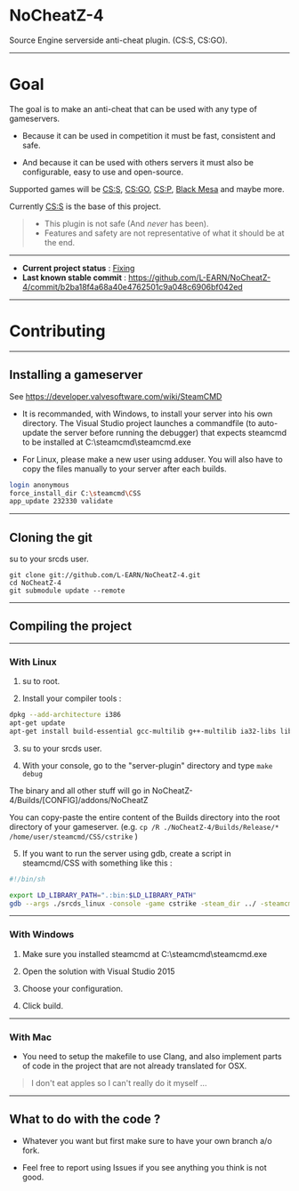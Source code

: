 # NoCheatZ-4
Source Engine serverside anti-cheat plugin. (CS:S, CS:GO).

___
# Goal

The goal is to make an anti-cheat that can be used with any type of gameservers.


* Because it can be used in competition it must be fast, consistent and safe.

* And because it can be used with others servers it must also be configurable, easy to use and open-source.


Supported games will be [CS:S](http://store.steampowered.com/app/240), [CS:GO](http://store.steampowered.com/app/730), [CS:P](http://cspromod.com/), [Black Mesa](http://store.steampowered.com/app/362890) and maybe more.

Currently [CS:S](http://store.steampowered.com/app/240) is the base of this project.

> * This plugin is not safe (And *never* has been).
> * Features and safety are not representative of what it should be at the end.

___

* **Current project status** : [Fixing](https://github.com/L-EARN/NoCheatZ-4/issues)
* **Last known stable commit** : https://github.com/L-EARN/NoCheatZ-4/commit/b2ba18f4a68a40e4762501c9a048c6906bf042ed

___
# Contributing

___
## Installing a gameserver

See https://developer.valvesoftware.com/wiki/SteamCMD

* It is recommanded, with Windows, to install your server into his own directory.
The Visual Studio project launches a commandfile (to auto-update the server before running the debugger) that expects steamcmd to be installed at C:\steamcmd\steamcmd.exe

* For Linux, please make a new user using adduser. You will also have to copy the files manually to your server after each builds.

```bash
login anonymous
force_install_dir C:\steamcmd\CSS
app_update 232330 validate
```

___
## Cloning the git

su to your srcds user.

```git
git clone git://github.com/L-EARN/NoCheatZ-4.git
cd NoCheatZ-4
git submodule update --remote
```

___
## Compiling the project

___
### With Linux

1. su to root.

2. Install your compiler tools :

```sh
dpkg --add-architecture i386
apt-get update
apt-get install build-essential gcc-multilib g++-multilib ia32-libs lib32gcc1 libc6-i386 libc6-dev-i386 autotools-dev autoconf libtool gdb screen
```

3. su to your srcds user.

4. With your console, go to the "server-plugin" directory and type `make debug`

The binary and all other stuff will go in NoCheatZ-4/Builds/[CONFIG]/addons/NoCheatZ

You can copy-paste the entire content of the Builds directory into the root directory of your gameserver.
(e.g. `cp /R ./NoCheatZ-4/Builds/Release/* /home/user/steamcmd/CSS/cstrike` )

5. If you want to run the server using gdb, create a script in steamcmd/CSS with something like this :

```sh
#!/bin/sh

export LD_LIBRARY_PATH=".:bin:$LD_LIBRARY_PATH"
gdb --args ./srcds_linux -console -game cstrike -steam_dir ../ -steamcmd_script ../steamcmd.sh -insecure +map de_dust2 +rcon_password cderfv
```

___
### With Windows

1. Make sure you installed steamcmd at C:\steamcmd\steamcmd.exe

2. Open the solution with Visual Studio 2015

3. Choose your configuration.

4. Click build.
         
___		 
### With Mac

* You need to setup the makefile to use Clang, and also implement parts of code in the project that are not already translated for OSX.

> I don't eat apples so I can't really do it myself ...

___
## What to do with the code ?

* Whatever you want but first make sure to have your own branch a/o fork.

* Feel free to report using Issues if you see anything you think is not good.
